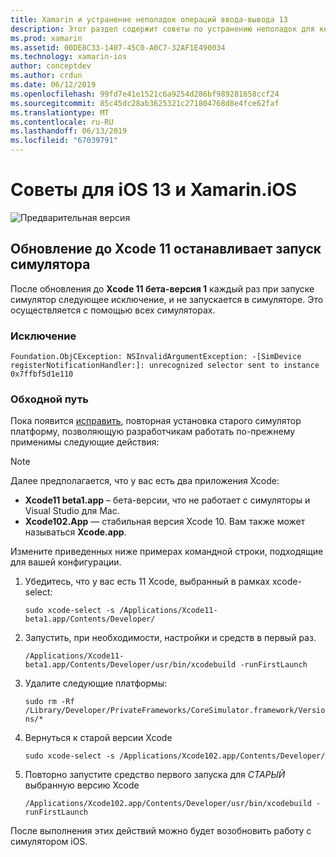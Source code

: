 ```yaml
---
title: Xamarin и устранение неполадок операций ввода-вывода 13
description: Этот раздел содержит советы по устранению неполадок для компонентов Xamarin, связанные с iOS 13.
ms.prod: xamarin
ms.assetid: 00DE8C33-1407-45C0-A0C7-32AF1E490034
ms.technology: xamarin-ios
author: conceptdev
ms.author: crdun
ms.date: 06/12/2019
ms.openlocfilehash: 99fd7e41e1521c6a9254d286bf989281658ccf24
ms.sourcegitcommit: 85c45dc28ab3625321c271804768d8e4fce62faf
ms.translationtype: MT
ms.contentlocale: ru-RU
ms.lasthandoff: 06/13/2019
ms.locfileid: "67039791"
---
```

# <a name="troubleshooting-tips-for-ios-13-and-xamarinios"></a>Советы для iOS 13 и Xamarin.iOS

![Предварительная версия](~/media/shared/preview.png)

## <a name="updating-to-xcode-11-stops-the-simulator-from-launching"></a>Обновление до Xcode 11 останавливает запуск симулятора

После обновления до **Xcode 11 бета-версия 1** каждый раз при запуске симулятор следующее исключение, и не запускается в симуляторе. Это осуществляется с помощью всех симуляторах.

### <a name="exception"></a>Исключение

`Foundation.ObjCException: NSInvalidArgumentException: -[SimDevice registerNotificationHandler:]: unrecognized selector sent to instance 0x7ffbf5d1e110`

### <a name="workaround"></a>Обходной путь

Пока появится [исправить](https://github.com/xamarin/xamarin-macios/issues/6216), повторная установка старого симулятор платформу, позволяющую разработчикам работать по-прежнему применимы следующие действия:

> [!NOTE]
> Далее предполагается, что у вас есть два приложения Xcode:
> - **Xcode11 beta1.app** – бета-версии, что не работает с симуляторы и Visual Studio для Mac.
> - **Xcode102.App** — стабильная версия Xcode 10. Вам также может называться **Xcode.app**.
>
> Измените приведенных ниже примерах командной строки, подходящие для вашей конфигурации.

1. Убедитесь, что у вас есть 11 Xcode, выбранный в рамках xcode-select:

   `sudo xcode-select -s /Applications/Xcode11-beta1.app/Contents/Developer/`

2. Запустить, при необходимости, настройки и средств в первый раз.

    `/Applications/Xcode11-beta1.app/Contents/Developer/usr/bin/xcodebuild -runFirstLaunch`

3. Удалите следующие платформы:

    `sudo rm -Rf  /Library/Developer/PrivateFrameworks/CoreSimulator.framework/Versions/*`

4. Вернуться к старой версии Xcode

   `sudo xcode-select -s /Applications/Xcode102.app/Contents/Developer/`

5. Повторно запустите средство первого запуска для _СТАРЫЙ_ выбранную версию Xcode

   `/Applications/Xcode102.app/Contents/Developer/usr/bin/xcodebuild -runFirstLaunch`

После выполнения этих действий можно будет возобновить работу с симулятором iOS.